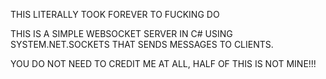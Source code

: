 THIS LITERALLY TOOK FOREVER TO FUCKING DO

THIS IS A SIMPLE WEBSOCKET SERVER IN C# USING SYSTEM.NET.SOCKETS THAT SENDS MESSAGES TO CLIENTS.

YOU DO NOT NEED TO CREDIT ME AT ALL, HALF OF THIS IS NOT MINE!!!
